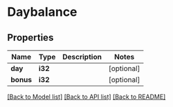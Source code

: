 # Daybalance

## Properties
Name | Type | Description | Notes
------------ | ------------- | ------------- | -------------
**day** | **i32** |  | [optional] 
**bonus** | **i32** |  | [optional] 

[[Back to Model list]](../README.md#documentation-for-models) [[Back to API list]](../README.md#documentation-for-api-endpoints) [[Back to README]](../README.md)


